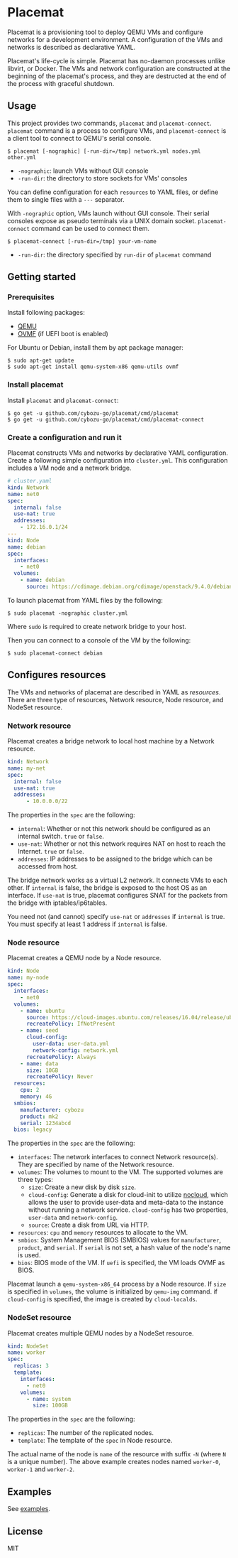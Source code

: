 # Placemat

Placemat is a provisioning tool to deploy QEMU VMs and configure networks for a
development environment.  A configuration of the VMs and networks is described
as declarative YAML.

Placemat's life-cycle is simple.  Placemat has no-daemon processes unlike
libvirt, or Docker.  The VMs and network configuration are constructed at the
beginning of the placemat's process, and they are destructed at the end of the
process with graceful shutdown.

## Usage

This project provides two commands, `placemat` and `placemat-connect`.
`placemat` command is a process to configure VMs, and `placemat-connect` is a
client tool to connect to QEMU's serial console.

```console
$ placemat [-nographic] [-run-dir=/tmp] network.yml nodes.yml other.yml
```

- `-nographic`: launch VMs without GUI console
- `-run-dir`: the directory to store sockets for VMs' consoles

You can define configuration for each `resources` to YAML files, or define them
to single files with a `---` separator.

With `-nographic` option, VMs launch without GUI console.  Their serial
consoles expose as pseudo terminals via a UNIX domain socket.
`placemat-connect` command can be used to connect them.

```console
$ placemat-connect [-run-dir=/tmp] your-vm-name
```

- `-run-dir`: the directory specified by `run-dir` of `placemat` command

## Getting started

### Prerequisites

Install following packages:

- [QEMU](https://www.qemu.org/)
- [OVMF](https://github.com/tianocore/tianocore.github.io/wiki/OVMF) (if UEFI boot is enabled)

For Ubuntu or Debian, install them by apt package manager:

```console
$ sudo apt-get update
$ sudo apt-get install qemu-system-x86 qemu-utils ovmf
```


### Install placemat

Install `placemat` and `placemat-connect`:

```console
$ go get -u github.com/cybozu-go/placemat/cmd/placemat
$ go get -u github.com/cybozu-go/placemat/cmd/placemat-connect
```

### Create a configuration and run it

Placemat constructs VMs and networks by declarative  YAML configuration.  Create
a following simple configuration into `cluster.yml`.  This configuration
includes a VM node and a network bridge.

```yaml
# cluster.yaml
kind: Network
name: net0
spec:
  internal: false
  use-nat: true
  addresses:
    - 172.16.0.1/24
---
kind: Node
name: debian
spec:
  interfaces:
    - net0
  volumes:
    - name: debian
      source: https://cdimage.debian.org/cdimage/openstack/9.4.0/debian-9.4.0-openstack-amd64.qcow2
```

To launch placemat from YAML files by the following:

```console
$ sudo placemat -nographic cluster.yml
```

Where `sudo` is required to create network bridge to your host.

Then you can connect to a console of the VM by the following:

```console
$ sudo placemat-connect debian
```

## Configures resources

The VMs and networks of placemat are described in YAML as *resources*.  There
are three type of resources, Network resource, Node resource, and NodeSet
resource.

### Network resource

Placemat creates a bridge network to local host machine by a Network resource.

```yaml
kind: Network
name: my-net
spec:
  internal: false
  use-nat: true
  addresses:
      - 10.0.0.0/22
```

The properties in the `spec` are the following:

- `internal`: Whether or not this network should be configured as an internal switch.  `true` or `false`.
- `use-nat`: Whether or not this network requires NAT on host to reach the Internet.  `true` or `false`.
- `addresses`: IP addresses to be assigned to the bridge which can be accessed from host.

The bridge network works as a virtual L2 network.  It connects VMs to each other.
If `internal` is false, the bridge is exposed to the host OS as an interface.
If `use-nat` is true, placemat configures SNAT for the packets from the bridge
with iptables/ip6tables.

You need not (and cannot) specify `use-nat` or `addresses` if `internal` is true.
You must specify at least 1 address if `internal` is false.

### Node resource

Placemat creates a QEMU node by a Node resource.

```yaml
kind: Node
name: my-node
spec:
  interfaces:
    - net0
  volumes:
    - name: ubuntu
      source: https://cloud-images.ubuntu.com/releases/16.04/release/ubuntu-16.04-server-cloudimg-amd64-disk1.img
      recreatePolicy: IfNotPresent
    - name: seed
      cloud-config:
        user-data: user-data.yml
        network-config: network.yml
      recreatePolicy: Always
    - name: data
      size: 10GB
      recreatePolicy: Never
  resources:
    cpu: 2
    memory: 4G
  smbios:
    manufacturer: cybozu
    product: mk2
    serial: 1234abcd
  bios: legacy
```

The properties in the `spec` are the following:

- `interfaces`: The network interfaces to connect Network resource(s).  They are specified by name of the Network resource.
- `volumes`: The volumes to mount to the VM.  The supported volumes are three types:
  - `size`:  Create a new disk by disk `size`.
  - `cloud-config`:  Generate a disk for cloud-init to utilize [nocloud](http://cloudinit.readthedocs.io/en/latest/topics/datasources/nocloud.html), which allows the user to provide user-data and meta-data to the instance without running a network service.  `cloud-config` has two properties, `user-data` and `network-config`.
  - `source`:  Create a disk from URL via HTTP.
- `resources`:  `cpu` and `memory` resources to allocate to the VM.
- `smbios`: System Management BIOS (SMBIOS) values for `manufacturer`, `product`, and `serial`.  If `serial` is not set, a hash value of the node's name is used.
- `bios`: BIOS mode of the VM.  If `uefi` is specified, the VM loads OVMF as BIOS.

Placemat launch a `qemu-system-x86_64` process by a Node resource.  If `size`
is specified in `volumes`, the volume is initialized by `qemu-img` command.  if
`cloud-config` is specified, the image is created by `cloud-localds`.

### NodeSet resource

Placemat creates multiple QEMU nodes by a NodeSet resource.

```yaml
kind: NodeSet
name: worker
spec:
  replicas: 3
  template:
    interfaces:
      - net0
    volumes:
      - name: system
        size: 100GB
```

The properties in the `spec` are the following:

- `replicas`: The number of the replicated nodes.
- `template`: The template of the `spec` in Node resource.

The actual name of the node is `name` of the resource with suffix `-N` (where `N` is a unique number).
The above example creates nodes named `worker-0`, `worker-1` and `worker-2`.

## Examples

See [examples](examples).

## License

MIT
